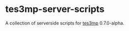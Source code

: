 # tes3mp-server-scripts
A collection of serverside scripts for <a href="https://github.com/TES3MP/CoreScripts">tes3mp</a> 0.7.0-alpha.
